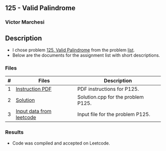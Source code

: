 ## 125 - Valid Palindrome
### Victor Marchesi

## Description

- I chose problem [125. Valid Palindrome](https://leetcode.com/problems/valid-palindrome/description/) from the problem [list](https://github.com/rugbyprof/4883-Programming_Techniques/tree/master/Assignments/A05).
- Below are the documents for the assignment list with short descriptions.

### Files

|   #   | Files    | Description                      |
| :---: | -------- | -------------------------------- |
|  1  | [Instruction PDF](./P125.pdf) | PDF instructions for P125. |
|  2  | [Solution](./solution.cpp) | Solution.cpp for the problem P125. |
|  3  | [Input data from leetcode](./input.txt) | Input file for the problem P125. |

### Results

- Code was compiled and accepted on Leetcode.